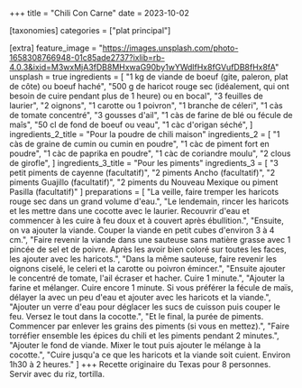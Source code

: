 +++
title = "Chili Con Carne"
date = 2023-10-02

[taxonomies]
categories = ["plat principal"]

[extra]
feature_image = "https://images.unsplash.com/photo-1658308766948-01c85ade2737?ixlib=rb-4.0.3&ixid=M3wxMjA3fDB8MHxwaG90by1wYWdlfHx8fGVufDB8fHx8fA"
unsplash = true
ingredients = [
  "1 kg de viande de boeuf (gite, paleron, plat de côte) ou boeuf haché",
  "500 g de haricot rouge sec (idéalement, qui ont besoin de cuire pendant plus de 1 heure) ou en bocal",
  "3 feuilles de laurier",
  "2 oignons",
  "1 carotte ou 1 poivron",
  "1 branche de céleri",
  "1 càs de tomate concentré",
  "3 gousses d'ail",
  "1 càs de farine de blé ou fécule de maîs",
  "50 cl de fond de boeuf ou veau",
  "1 càc d'origan séché",
]
ingredients_2_title = "Pour la poudre de chili maison"
ingredients_2 = [
  "1 càs de graine de cumin ou cumin en poudre",
  "1 càc de piment fort en poudre",
  "1 càc de paprika en poudre",
  "1 càc de coriandre moulu",
  "2 clous de girofle",
]
ingredients_3_title = "Pour les piments"
ingredients_3 = [
  "3 petit piments de cayenne (facultatif)",
  "2 piments Ancho (facultatif)",
  "2 piments Guajillo (facultatif)",
  "2 piments du Nouveau Mexique ou piment Pasilla (facultatif)"
]
preparations = [
  "La veille, faire tremper les haricots rouge sec dans un grand volume d'eau.",
  "Le lendemain, rincer les haricots et les mettre dans une cocotte avec le laurier. Recouvrir d'eau et commencer à les cuire à feu doux et à couvert après ébullition.",
  "Ensuite, on va ajouter la viande. Couper la viande en petit cubes d'environ 3 à 4 cm.",
  "Faire revenir la viande dans une sauteuse sans matière grasse avec 1 pincée de sel et de poivre. Après les avoir bien coloré sur toutes les faces, les ajouter avec les haricots.",
  "Dans la même sauteuse, faire revenir les oignons ciselé, le celeri et la carotte ou poivron émincer.",
  "Ensuite ajouter le concentré de tomate, l'ail écraser et hacher. Cuire 1 minute.",
  "Ajouter la farine et mélanger. Cuire encore 1 minute. Si vous préférer la fécule de maïs, délayer la avec un peu d'eau et ajouter avec les haricots et la viande.",
  "Ajouter un verre d'eau pour déglacer les sucs de cuisson puis couper le feu. Versez le tout dans la cocotte.",
  "Et le final, la purée de piments. Commencer par enlever les grains des piments (si vous en mettez).",
  "Faire torréfier ensemble les épices du chili et les piments pendant 2 minutes.",
  "Ajouter le fond de viande. Mixer le tout puis ajouter le mélange à la cocotte.",
  "Cuire jusqu'a ce que les haricots et la viande soit cuient. Environ 1h30 à 2 heures."
]
+++
Recette originaire du Texas pour 8 personnes. Servir avec du riz, tortilla.

